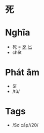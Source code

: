 # 死

# Nghĩa
* 死 = [歹](歹.md) [匕](匕.md)
* chết

# Phát âm
* Sǐ
*  /tử/

# Tags
* /Sơ cấp//20/

<script>window.HANZI_FIELD='死';</script>
